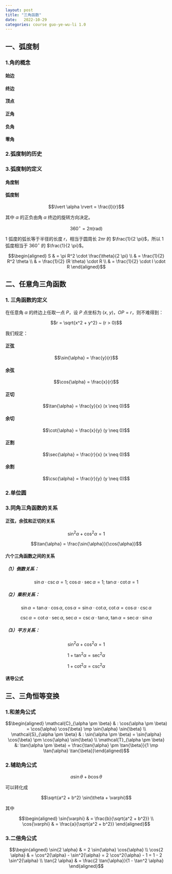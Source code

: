 ```yaml
---
layout: post
title: "三角函数"
date:   2022-10-29
categories: course guo-ye-wu-li 1.0
---
```


## 一、弧度制

### 1.角的概念

#### 始边
#### 终边
#### 顶点
#### 正角
#### 负角
#### 零角

### 2.弧度制的历史

### 3.弧度制的定义

#### 角度制

#### 弧度制

$$\lvert \alpha \rvert = \frac{l}{r}$$

其中 $\alpha$ 的正负由角 $\alpha$ 终边的旋转方向决定。

$$360^\circ = 2 \pi (\mathrm{rad})$$

$1$ 弧度的弧长等于半径的长度 $r$，相当于圆周长 $2 \pi r$ 的 $\frac{1}{2 \pi}$，所以 $1$ 弧度相当于 $360^\circ$ 的 $\frac{1}{2 \pi}$。

$$\begin{aligned} S & = \pi R^2 \cdot \frac{\theta}{2 \pi} \\ & = \frac{1}{2} R^2 \theta \\ & = \frac{1}{2} (R \theta) \cdot R \\ & = \frac{1}{2} \cdot l \cdot R \end{aligned}$$

## 二、任意角三角函数

### 1. 三角函数的定义

在任意角 $\alpha$ 的终边上任取一点 $P$，设 $P$ 点坐标为 $(x, ~ y)$，$OP = r$，则不难得到：

$$r = \sqrt{x^2 + y^2} ~ (r > 0)$$

我们规定：

#### 正弦

$$\sin{\alpha} = \frac{y}{r}$$

#### 余弦

$$\cos{\alpha} = \frac{x}{r}$$

#### 正切

$$\tan{\alpha} = \frac{y}{x} (x \neq 0)$$

#### 余切

$$\cot{\alpha} = \frac{x}{y} (y \neq 0)$$

#### 正割

$$\sec{\alpha} = \frac{r}{x} (x \neq 0)$$

#### 余割

$$\csc{\alpha} = \frac{r}{y} (y \neq 0)$$

### 2.单位圆

### 3.同角三角函数的关系

#### 正弦，余弦和正切的关系

$$\sin^2{\alpha} + \cos^2{\alpha} = 1$$

$$\tan{\alpha} = \frac{\sin{\alpha}}{\cos{\alpha}}$$

#### 六个三角函数之间的关系

##### （1）倒数关系：

$$\sin{\alpha} \cdot \csc{\alpha} = 1; ~ \cos{\alpha} \cdot \sec{\alpha} = 1; ~ \tan{\alpha} \cdot \cot{\alpha} = 1$$

##### （2）乘积关系：

$$\sin{\alpha} = \tan{\alpha} \cdot \cos{\alpha}, ~ \cos{\alpha} = \sin{\alpha} \cdot \cot{\alpha}, ~ \cot{\alpha} = \cos{\alpha} \cdot \csc{\alpha}$$

$$\csc{\alpha} = \cot{\alpha} \cdot \sec{\alpha}, ~ \sec{\alpha} = \csc{\alpha} \cdot \tan{\alpha}, ~ \tan{\alpha} = \sec{\alpha} \cdot \sin{\alpha}$$

##### （3）平方关系：

$$\sin^2{\alpha} + \cos^2{\alpha} = 1$$

$$1 + \tan^2{\alpha} = \sec^2{\alpha}$$

$$1 + \cot^2{\alpha} = \csc^2{\alpha}$$

#### 诱导公式

## 三、三角恒等变换

### 1.和差角公式

$$\begin{aligned} \mathcal{C}_{\alpha \pm \beta} & : \cos(\alpha \pm \beta) = \cos{\alpha} \cos{\beta} \mp \sin{\alpha} \sin{\beta} \\ \mathcal{S}_{\alpha \pm \beta} & : \sin(\alpha \pm \beta) = \sin{\alpha} \cos{\beta} \pm \cos{\alpha} \sin{\beta} \\ \mathcal{T}_{\alpha \pm \beta} &: \tan(\alpha \pm \beta) = \frac{\tan{\alpha} \pm \tan{\beta}}{1 \mp \tan{\alpha} \tan{\beta}}\end{aligned}$$

### 2.辅助角公式

$$a \sin{\theta} + b \cos{\theta}$$

可以转化成

$$\sqrt{a^2 + b^2} \sin(\theta + \varphi)$$

其中

$$\begin{aligned} \sin{\varphi} & = \frac{b}{\sqrt{a^2 + b^2}} \\ \cos{\varphi} & = \frac{a}{\sqrt{a^2 + b^2}} \end{aligned}$$

### 3.二倍角公式

$$\begin{aligned} \sin{2 \alpha} & = 2 \sin{\alpha} \cos{\alpha} \\ \cos{2 \alpha} & = \cos^2{\alpha} - \sin^2{\alpha} = 2 \cos^2{\alpha} - 1 = 1 - 2 \sin^2{\alpha} \\ \tan{2 \alpha} & = \frac{2 \tan{\alpha}}{1 - \tan^2 \alpha} \end{aligned}$$
